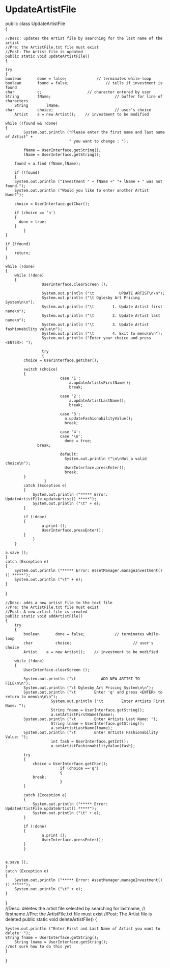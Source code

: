 UpdateArtistFile
================
public class UpdateArtistFile  
{

    //Desc: updates the Artist file by searching for the last name of the artist
    //Pre: the ArtistFile.txt file must exist
    //Post: The Artist file is updated
    public static void updateArtistFile()
    {

    try
    {
	boolean	      done = false;		        // terminates while-loop
	boolean	      found = false;		        // tells if investment is found
	char	      c;			        // character entered by user
	String        fName;                            // buffer for line of characters
        String        lName;
	char	      choice;	                        // user's choice
        Artist    a = new Artist();    // investment to be modified

	while (!found && !done)
	{
            System.out.println ("Please enter the first name and last name of Artist" +
                                " you want to change : ");

            fName = UserInterface.getString();
            lName = UserInterface.getString();

	    found = a.find (fName,lName);

	    if (!found)
	    {
		System.out.println ("Investment " + fName +" "+ lName + " was not found.");
		System.out.println ("Would you like to enter another Artist Name?");

		choice = UserInterface.getChar();

		if (choice == 'n')
		{
		  done = true;
		}
            }
	}

	if (!found)
	{
	    return;
	}

	while (!done)
	{
		while (!done)
		{
                    UserInterface.clearScreen ();

                    System.out.println ("\t           UPDATE ARTIST\n\n");
                    System.out.println ("\t Oglesby Art Pricing System\n\n");
                    System.out.println ("\t        1. Update Artist first name\n");
                    System.out.println ("\t        2. Update Artist last name\n");
                    System.out.println ("\t        3. Update Artist fashionability value\n");
                    System.out.println ("\t        4. Exit to menu\n\n");
                    System.out.println ("Enter your choice and press <ENTER>: ");

                    try
                    {
			choice = UserInterface.getChar();

			switch (choice)
			{
                            case '1':
                                a.updateArtistsFirstName();
                                break;

                            case '2':
                                a.updateArtistLastName();
                                break;
                            
                            case '3':
                              a.updateFashionabilityValue();
                              break;

                            case '4':
                            case '\n':
                              done = true;
				  break;

                            default:
                              System.out.println ("\n\nNot a valid choice\n");
                              UserInterface.pressEnter();
                              break;
			}
                     }
			catch (Exception e)
			{
			    System.out.println ("***** Error: UpdateArtistFile.updateArtist() *****");
			    System.out.println ("\t" + e);
			}

			if (!done)
			{
		            a.print ();
		            UserInterface.pressEnter();
			}
                }
        }

	a.save ();
    }
    catch (Exception e)
    {
	    System.out.println ("***** Error: AssetManager.manageInvestment() () *****");
	    System.out.println ("\t" + e);
    }

  }  
	

    //Desc: adds a new artist file to the text file
    //Pre: the ArtistFile.txt file must exist
    //Post: A new artist file is created
    public static void addArtistFile()	
    {
        try
        {
            boolean	      done = false;		        // terminates while-loop
            char	      choice;	                        // user's choice
            Artist    a = new Artist();    // investment to be modified

		while (!done)
		{
			UserInterface.clearScreen ();

			System.out.println ("\t           ADD NEW ARTIST TO FILE\n\n");
			System.out.println ("\t Oglesby Art Pricing System\n\n");
			System.out.println ("\t        Enter 'q' and press <ENTER> to return to menu\n\n\n");
                        System.out.println ("\t        Enter Artists First Name: ");
                        String fname = UserInterface.getString();
                        a.setArtistFirstName(fname);
			System.out.println ("\t        Enter Artists Last Name: ");
                        String lname = UserInterface.getString();
                        a.setArtistLastName(lname);
			System.out.println ("\t        Enter Artists Fashionability Value: ");
                        int fash = UserInterface.getInt();
                        a.setArtistFashionabilityValue(fash);

			try
			{
			    choice = UserInterface.getChar();
                            if (choice =='q')
                            {
				break;
                            }
			}
			 
			catch (Exception e)
			{
			    System.out.println ("***** Error: UpdateArtistFile.updateArtist() *****");
			    System.out.println ("\t" + e);
			}

			if (!done)
			{
		            a.print ();
		            UserInterface.pressEnter();
			}
		    }
		

	a.save ();
    }
    catch (Exception e)
    {
	    System.out.println ("***** Error: AssetManager.manageInvestment() () *****");
	    System.out.println ("\t" + e);
    }

  }  
	//Desc: deletes the artist file selected by searching for lastname, 
    //      firstname
    //Pre: the ArtistFile.txt file must exist
    //Post: The Artist file is deleted
    public static void deleteArtistFile()
    {
        
	System.out.println ("Enter First and Last Name of Artist you want to delete: ");
	String fname = UserInterface.getString();
        String lname = UserInterface.getString();
	//not sure how to do this yet
    }
}
